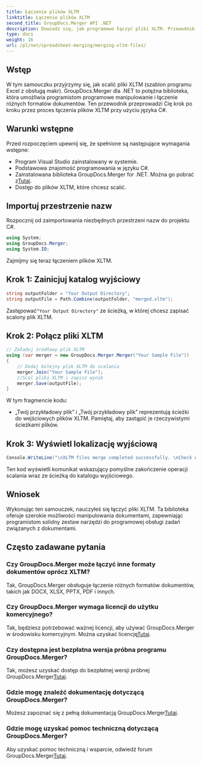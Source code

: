 ```yaml
---
title: Łączenie plików XLTM
linktitle: Łączenie plików XLTM
second_title: GroupDocs.Merger API .NET
description: Dowiedz się, jak programowo łączyć pliki XLTM. Przewodnik krok po kroku z przykładami kodu.
type: docs
weight: 16
url: /pl/net/spreadsheet-merging/merging-xltm-files/
---
```

## Wstęp
W tym samouczku przyjrzymy się, jak scalić pliki XLTM (szablon programu Excel z obsługą makr). GroupDocs.Merger dla .NET to potężna biblioteka, która umożliwia programistom programowe manipulowanie i łączenie różnych formatów dokumentów. Ten przewodnik przeprowadzi Cię krok po kroku przez proces łączenia plików XLTM przy użyciu języka C#.
## Warunki wstępne
Przed rozpoczęciem upewnij się, że spełnione są następujące wymagania wstępne:
- Program Visual Studio zainstalowany w systemie.
- Podstawowa znajomość programowania w języku C#.
-  Zainstalowana biblioteka GroupDocs.Merger for .NET. Można go pobrać z[Tutaj](https://releases.groupdocs.com/merger/net/).
- Dostęp do plików XLTM, które chcesz scalić.

## Importuj przestrzenie nazw
Rozpocznij od zaimportowania niezbędnych przestrzeni nazw do projektu C#.
```csharp
using System; 
using GroupDocs.Merger;
using System.IO;
```

Zajmijmy się teraz łączeniem plików XLTM.
## Krok 1: Zainicjuj katalog wyjściowy
```csharp
string outputFolder = "Your Output Directory";
string outputFile = Path.Combine(outputFolder, "merged.xltm");
```
 Zastępować`"Your Output Directory"` ze ścieżką, w której chcesz zapisać scalony plik XLTM.
## Krok 2: Połącz pliki XLTM
```csharp
// Załaduj źródłowy plik XLTM
using (var merger = new GroupDocs.Merger.Merger("Your Sample File"))
{
    // Dodaj kolejny plik XLTM do scalania
    merger.Join("Your Sample File");
    //Scal pliki XLTM i zapisz wynik
    merger.Save(outputFile);
}
```
W tym fragmencie kodu:
- „Twój przykładowy plik” i „Twój przykładowy plik” reprezentują ścieżki do wejściowych plików XLTM. Pamiętaj, aby zastąpić je rzeczywistymi ścieżkami plików.
## Krok 3: Wyświetl lokalizację wyjściową
```csharp
Console.WriteLine("\nXLTM files merge completed successfully. \nCheck output in {0}", outputFolder);
```
Ten kod wyświetli komunikat wskazujący pomyślne zakończenie operacji scalania wraz ze ścieżką do katalogu wyjściowego.

## Wniosek
Wykonując ten samouczek, nauczyłeś się łączyć pliki XLTM. Ta biblioteka oferuje szerokie możliwości manipulowania dokumentami, zapewniając programistom solidny zestaw narzędzi do programowej obsługi zadań związanych z dokumentami.

## Często zadawane pytania
### Czy GroupDocs.Merger może łączyć inne formaty dokumentów oprócz XLTM?
Tak, GroupDocs.Merger obsługuje łączenie różnych formatów dokumentów, takich jak DOCX, XLSX, PPTX, PDF i innych.
### Czy GroupDocs.Merger wymaga licencji do użytku komercyjnego?
 Tak, będziesz potrzebować ważnej licencji, aby używać GroupDocs.Merger w środowisku komercyjnym. Można uzyskać licencję[Tutaj](https://purchase.groupdocs.com/buy).
### Czy dostępna jest bezpłatna wersja próbna programu GroupDocs.Merger?
 Tak, możesz uzyskać dostęp do bezpłatnej wersji próbnej GroupDocs.Merger[Tutaj](https://releases.groupdocs.com/).
### Gdzie mogę znaleźć dokumentację dotyczącą GroupDocs.Merger?
Możesz zapoznać się z pełną dokumentacją GroupDocs.Merger[Tutaj](https://reference.groupdocs.com/merger/net/).
### Gdzie mogę uzyskać pomoc techniczną dotyczącą GroupDocs.Merger?
 Aby uzyskać pomoc techniczną i wsparcie, odwiedź forum GroupDocs.Merger[Tutaj](https://forum.groupdocs.com/c/merger/32).